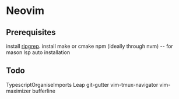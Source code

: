 # Neovim

## Prerequisites 
install [ripgrep](https://github.com/BurntSushi/ripgrep).
install make or cmake
npm (ideally through nvm) -- for mason lsp auto installation

## Todo
TypescriptOrganiseImports
Leap
git-gutter
vim-tmux-navigator
vim-maximizer
bufferline
